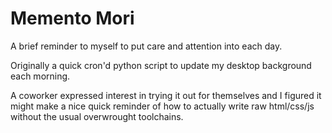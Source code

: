 # Memento Mori

A brief reminder to myself to put care and attention into each day.

Originally a quick cron'd python script to update my desktop background each morning.

A coworker expressed interest in trying it out for themselves and I figured it might make a nice quick reminder of how to actually write raw html/css/js without the usual overwrought toolchains.